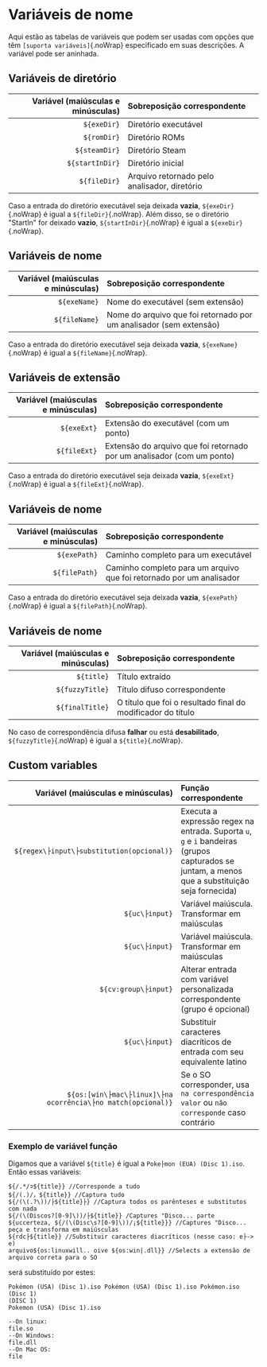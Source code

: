# Variáveis de nome

Aqui estão as tabelas de variáveis que podem ser usadas com opções que têm `[suporta variáveis]`{.noWrap} especificado em suas descrições. A variável pode ser aninhada.

## Variáveis de diretório

| Variável (maiúsculas e minúsculas) | Sobreposição correspondente                  |
| ----------------------------------:|:-------------------------------------------- |
|                        `${exeDir}` | Diretório executável                         |
|                        `${romDir}` | Diretório ROMs                               |
|                      `${steamDir}` | Diretório Steam                              |
|                    `${startInDir}` | Diretório inicial                            |
|                       `${fileDir}` | Arquivo retornado pelo analisador, diretório |

Caso a entrada do diretório executável seja deixada **vazia**, `${exeDir}`{.noWrap} é igual a `${fileDir}`{.noWrap}. Além disso, se o diretório "StartIn" for deixado **vazio**, `${startInDir}`{.noWrap} é igual a `${exeDir}`{.noWrap}.

## Variáveis de nome

| Variável (maiúsculas e minúsculas) | Sobreposição correspondente                                        |
| ----------------------------------:|:------------------------------------------------------------------ |
|                       `${exeName}` | Nome do executável (sem extensão)                                  |
|                      `${fileName}` | Nome do arquivo que foi retornado por um analisador (sem extensão) |

Caso a entrada do diretório executável seja deixada **vazia**, `${exeName}`{.noWrap} é igual a `${fileName}`{.noWrap}.

## Variáveis de extensão

| Variável (maiúsculas e minúsculas) | Sobreposição correspondente                                            |
| ----------------------------------:|:---------------------------------------------------------------------- |
|                        `${exeExt}` | Extensão do executável (com um ponto)                                  |
|                       `${fileExt}` | Extensão do arquivo que foi retornado por um analisador (com um ponto) |

Caso a entrada do diretório executável seja deixada **vazia**, `${exeExt}`{.noWrap} é igual a `${fileExt}`{.noWrap}.

## Variáveis de nome

| Variável (maiúsculas e minúsculas) | Sobreposição correspondente                                          |
| ----------------------------------:|:-------------------------------------------------------------------- |
|                       `${exePath}` | Caminho completo para um executável                                  |
|                      `${filePath}` | Caminho completo para um arquivo que foi retornado por um analisador |

Caso a entrada do diretório executável seja deixada **vazia**, `${exePath}`{.noWrap} é igual a `${filePath}`{.noWrap}.

## Variáveis de nome

| Variável (maiúsculas e minúsculas) | Sobreposição correspondente                                 |
| ----------------------------------:|:----------------------------------------------------------- |
|                         `${title}` | Título extraído                                             |
|                    `${fuzzyTitle}` | Título difuso correspondente                                |
|                    `${finalTitle}` | O título que foi o resultado final do modificador do título |

No caso de correspondência difusa **falhar** ou está **desabilitado**, `${fuzzyTitle}`{.noWrap} é igual a `${title}`{.noWrap}.

## Custom variables

|                               Variável (maiúsculas e minúsculas) | Função correspondente                                                                                                                           |
| ----------------------------------------------------------------:|:----------------------------------------------------------------------------------------------------------------------------------------------- |
|                      `${regex\├input\├substitution(opcional)}` | Executa a expressão regex na entrada. Suporta `u`, `g` e `i` bandeiras (grupos capturados se juntam, a menos que a substituição seja fornecida) |
|                                                  `${uc\├input}` | Variável maiúscula. Transformar em maiúsculas                                                                                                   |
|                                                  `${uc\├input}` | Variável maiúscula. Transformar em maiúsculas                                                                                                   |
|                                            `${cv:group\├input}` | Alterar entrada com variável personalizada correspondente (grupo é opcional)                                                                    |
|                                                  `${uc\├input}` | Substituir caracteres diacríticos de entrada com seu equivalente latino                                                                         |
| `${os:[win\├mac\├linux]\├na ocorrência\├no match(opcional)}` | Se o SO corresponder, usa `na correspondência valor` ou `não corresponde` caso contrário                                                        |

### Exemplo de variável função

Digamos que a variável `${title}` é igual a `Poke├mon (EUA) (Disc 1).iso`. Então essas variáveis:
```
${/.*/➲${title}} //Corresponde a tudo
${/(.)/，${title}} //Captura tudo
${/(\(.?\))/├${title}├} //Captura todos os parênteses e substitutos com nada
${/(\(Discos?[0-9]\))/├${title}} /Captures "Disco... parte
${uccerteza, ${/(\(Disc\s?[0-9]\))/¡${title}}} //Captures "Disco... peça e transforma em maiúsculas
${rdc├${title}} //Substituir caracteres diacríticos (nesse caso: e├-> e)
arquivo${os:linuxwill.. oive ${os:win|.dll}} //Selects a extensão de arquivo correta para o SO
```
será substituído por estes:
```
Pokémon (USA) (Disc 1).iso Pokémon (USA) (Disc 1).iso Pokémon.iso
(Disc 1)
(DISC 1)
Pokemon (USA) (Disc 1).iso

--On linux:
file.so
--On Windows:
file.dll
--On Mac OS:
file
```
